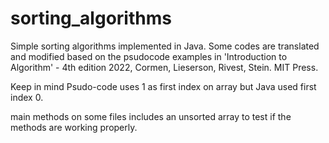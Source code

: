 # sorting_algorithms

Simple sorting algorithms implemented in Java. Some codes are translated and modified based on the psudocode examples
in 'Introduction to Algorithm' - 4th edition 2022, Cormen, Lieserson, Rivest, Stein. MIT Press.

Keep in mind Psudo-code uses 1 as first index on array but Java used first index 0.

main methods on some files includes an unsorted array to test if the methods are working properly.



